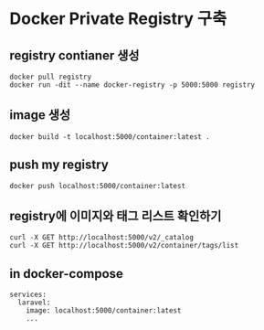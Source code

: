 # Docker Private Registry 구축

## registry contianer 생성
```
docker pull registry
docker run -dit --name docker-registry -p 5000:5000 registry
```

## image 생성
```
docker build -t localhost:5000/container:latest .
```

## push my registry
```
docker push localhost:5000/container:latest
```

## registry에 이미지와 태그 리스트 확인하기
```
curl -X GET http://localhost:5000/v2/_catalog
curl -X GET http://localhost:5000/v2/container/tags/list
```

## in docker-compose
```
services:
  laravel:
    image: localhost:5000/container:latest
    ...
```
